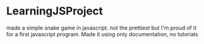 # LearningJSProject
 
made a simple snake game in javascript. not the prettiest but I'm proud of it for a first javascript program. Made it using only documentation, no tutorials

